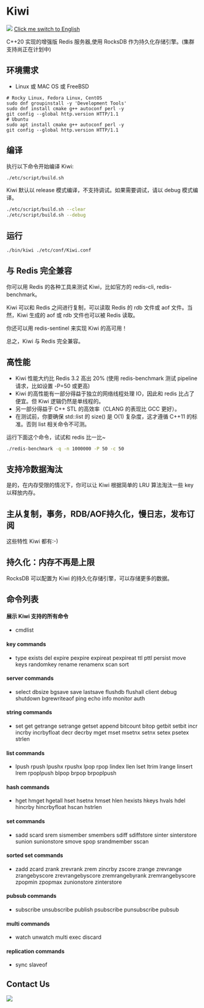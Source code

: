 # Kiwi
![](docs/images/Kiwi-logo.png)
[Click me switch to English](README.en.md)

C++20 实现的增强版 Redis 服务器,使用 RocksDB 作为持久化存储引擎。(集群支持尚正在计划中)

## 环境需求

* Linux 或 MAC OS 或 FreeBSD

```shell
# Rocky Linux, Fedora Linux, CentOS
sudo dnf groupinstall -y 'Development Tools'
sudo dnf install cmake g++ autoconf perl -y
git config --global http.version HTTP/1.1
# Ubuntu
sudo apt install cmake g++ autoconf perl -y
git config --global http.version HTTP/1.1
```

## 编译

执行以下命令开始编译 Kiwi:

```bash
./etc/script/build.sh
```

Kiwi 默认以 release 模式编译，不支持调试。如果需要调试，请以 debug 模式编译。

```bash
./etc/script/build.sh --clear
./etc/script/build.sh --debug
```

## 运行

```bash
./bin/kiwi ./etc/conf/Kiwi.conf
```

## 与 Redis 完全兼容

你可以用 Redis 的各种工具来测试 Kiwi，比如官方的 redis-cli, redis-benchmark。

Kiwi 可以和 Redis 之间进行复制，可以读取 Redis 的 rdb 文件或 aof 文件。当然，Kiwi 生成的 aof 或 rdb 文件也可以被 Redis 读取。

你还可以用 redis-sentinel 来实现 Kiwi 的高可用！

总之，Kiwi 与 Redis 完全兼容。

## 高性能

- Kiwi 性能大约比 Redis 3.2 高出 20% (使用 redis-benchmark 测试 pipeline 请求，比如设置 -P=50 或更高)
- Kiwi 的高性能有一部分得益于独立的网络线程处理 IO，因此和 redis 比占了便宜。但 Kiwi 逻辑仍然是单线程的。
- 另一部分得益于 C++ STL 的高效率（CLANG 的表现比 GCC 更好）。
- 在测试前，你要确保 std::list 的 size() 是 O(1) 复杂度，这才遵循 C++11 的标准。否则 list 相关命令不可测。

运行下面这个命令，试试和 redis 比一比~
```bash
./redis-benchmark -q -n 1000000 -P 50 -c 50
```

## 支持冷数据淘汰

是的，在内存受限的情况下，你可以让 Kiwi 根据简单的 LRU 算法淘汰一些 key 以释放内存。

## 主从复制，事务，RDB/AOF持久化，慢日志，发布订阅

这些特性 Kiwi 都有:-)

## 持久化：内存不再是上限
RocksDB 可以配置为 Kiwi 的持久化存储引擎，可以存储更多的数据。

## 命令列表

#### 展示 Kiwi 支持的所有命令

- cmdlist

#### key commands

- type exists del expire pexpire expireat pexpireat ttl pttl persist move keys randomkey rename renamenx scan sort

#### server commands

- select dbsize bgsave save lastsave flushdb flushall client debug shutdown bgrewriteaof ping echo info monitor auth

#### string commands

- set get getrange setrange getset append bitcount bitop getbit setbit incr incrby incrbyfloat decr decrby mget mset msetnx setnx setex psetex strlen

#### list commands

- lpush rpush lpushx rpushx lpop rpop lindex llen lset ltrim lrange linsert lrem rpoplpush blpop brpop brpoplpush

#### hash commands

- hget hmget hgetall hset hsetnx hmset hlen hexists hkeys hvals hdel hincrby hincrbyfloat hscan hstrlen

#### set commands

- sadd scard srem sismember smembers sdiff sdiffstore sinter sinterstore sunion sunionstore smove spop srandmember sscan

#### sorted set commands

- zadd zcard zrank zrevrank zrem zincrby zscore zrange zrevrange zrangebyscore zrevrangebyscore zremrangebyrank zremrangebyscore zpopmin zpopmax zunionstore zinterstore

#### pubsub commands

- subscribe unsubscribe publish psubscribe punsubscribe pubsub

#### multi commands

- watch unwatch multi exec discard

#### replication commands

- sync slaveof
  

## Contact Us

![](docs/images/Kiwi-wechat-cn.png)

